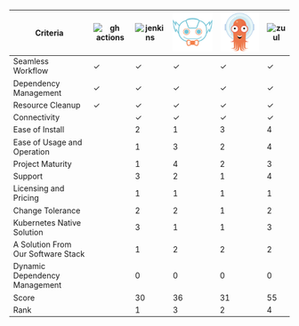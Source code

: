| Criteria      | ![gh actions](https://avatars.githubusercontent.com/u/44036562?s=100&v=4) | ![jenkins](https://upload.wikimedia.org/wikipedia/commons/thumb/e/e9/Jenkins_logo.svg/200px-Jenkins_logo.svg.png) | ![jenkinsx](./images/jenkinsx.png) | ![argo](./images/argo.png) | ![zuul](https://zuul-ci.org/android-chrome-192x192.png) |
| ----------- | ----------- | ----------- | ----------- | ----------- | ----------- |
| Seamless Workflow | ✓ | ✓ | ✓ | ✓ | ✓ |
| Dependency Management | ✓ | ✓ | ✓ | ✓ | ✓ |
| Resource Cleanup | ✓ | ✓ | ✓ | ✓ | ✓ |
| Connectivity | | ✓ | ✓ | ✓ | ✓ |
| Ease of Install | | 2 | 1 | 3 | 4 |
| Ease of Usage and Operation | | 1 | 3 | 2 | 4 |
| Project Maturity | | 1 | 4 | 2 | 3 |
| Support | | 3 | 2 | 1 | 4 |
| Licensing and Pricing | | 1 | 1 | 1 | 1 |
| Change Tolerance | | 2 | 2 | 1 | 2 |
| Kubernetes Native Solution | | 3 | 1 | 1 | 3 |
| A Solution From Our Software Stack | | 1 | 2 | 2 | 2 |
| Dynamic Dependency Management | | 0 | 0 | 0 | 0 |
| Score | | 30 | 36 | 31 | 55 |
| Rank | | 1 | 3 | 2 | 4 |